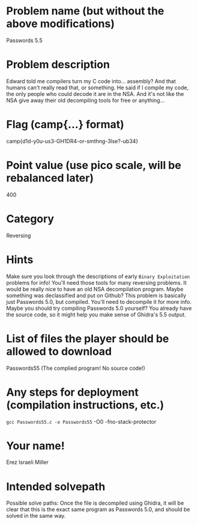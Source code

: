 # Problem name (but without the above modifications)
Passwords 5.5
# Problem description
Edward told me compilers turn my C code into... assembly?
And that humans can't really read that, or something.
He said if I compile my code, the only people who could decode it are in the NSA.
And it's not like the NSA give away their old decompiling tools for free or anything...
# Flag (camp{...} format)
camp{d1d-y0u-us3-GH1DR4-or-smthng-3lse?-ub34}
# Point value (use pico scale, will be rebalanced later)
400
# Category
Reversing
# Hints
Make sure you look through the descriptions of early `Binary Exploitation` problems for info! You'll need those tools for many reversing problems.
It would be really nice to have an old NSA decompilation program. Maybe something was declassified and put on Github?
This problem is basically just Passwords 5.0, but compiled. You'll need to decompile it for more info. 
Maybe you should try compiling Passwords 5.0 yourself? You already have the source code, so it might help you make sense of Ghidra's 5.5 output.
# List of files the player should be allowed to download
Passwords55 (The complied program! No source code!)
# Any steps for deployment (compilation instructions, etc.)
`gcc Passwords55.c -o Passwords55` -O0 -fno-stack-protector
# Your name!
Erez Israeli Miller
# Intended solvepath
Possible solve paths:
Once the file is decompiled using Ghidra, it will be clear that this is the exact same program as Passwords 5.0, and should be solved in the same way.

